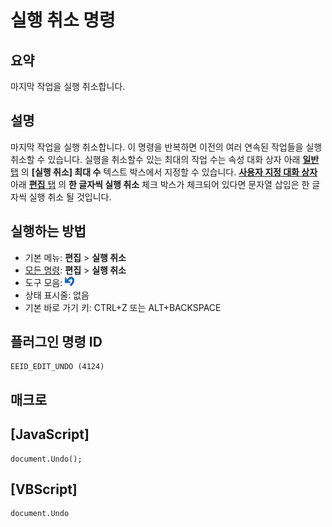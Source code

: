 # 실행 취소 명령

## 요약

마지막 작업을 실행 취소합니다.

## 설명

마지막 작업을 실행 취소합니다. 이 명령을 반복하면 이전의 여러 연속된 작업들을 실행 취소할 수 있습니다.
실행을 취소할수 있는 최대의 작업 수는 속성 대화 상자 아래 [**일반** 탭](../../dlg/properties/general/index) 의 **\[실행 취소\] 최대 수** 텍스트 박스에서 지정할 수 있습니다.
[**사용자 지정 대화 상자**](../../dlg/customize/index) 아래 [**편집** 탭](../../dlg/customize/edit/index) 의 **한 글자씩 실행 취소** 체크 박스가
체크되어 있다면 문자열 삽입은 한 글자씩 실행 취소 될 것입니다.

## 실행하는 방법

- 기본 메뉴: **편집** \> **실행 취소**
- [모든 명령](../tools/all_commands): **편집** \> **실행 취소**
- 도구 모음: ![](../../images/editundo.png)
- 상태 표시줄: 없음
- 기본 바로 가기 키: CTRL+Z 또는 ALT+BACKSPACE

## 플러그인 명령 ID

```
EEID_EDIT_UNDO (4124)
```

## 매크로

## \[JavaScript\]

```
document.Undo();
```

## \[VBScript\]

```
document.Undo
```
